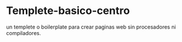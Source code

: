 # Templete-basico-centro
un templete o boilerplate para crear paginas web sin procesadores ni compiladores.
